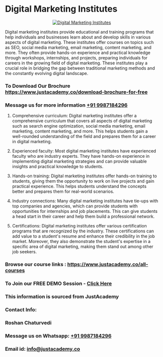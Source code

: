 # Digital Marketing Institutes

<p align="center">
  <a href="https://justacademy.co/course-detail/digital-marketing">
    <img src="https://justacademy.co/storage2/course_image/1676636720_course_image.webp" alt="Digital Marketing Institutes">
  </a>
</p>


Digital marketing institutes provide educational and training programs that help individuals and businesses learn about and develop skills in various aspects of digital marketing. These institutes offer courses on topics such as SEO, social media marketing, email marketing, content marketing, and more. They often provide hands-on experience and practical knowledge through workshops, internships, and projects, preparing individuals for careers in the growing field of digital marketing. These institutes play a crucial role in bridging the gap between traditional marketing methods and the constantly evolving digital landscape.
### To Download Our Brochure https://www.justacademy.co/download-brochure-for-free
### Message us for more information [+91 9987184296](https://api.whatsapp.com/send?phone=919987184296)
1) Comprehensive curriculum: Digital marketing institutes offer a comprehensive curriculum that covers all aspects of digital marketing such as search engine optimization, social media marketing, email marketing, content marketing, and more. This helps students gain a well-rounded understanding of the field and prepares them for a career in digital marketing.

2) Experienced faculty: Most digital marketing institutes have experienced faculty who are industry experts. They have hands-on experience in implementing digital marketing strategies and can provide valuable insights and practical knowledge to students.

3) Hands-on training: Digital marketing institutes offer hands-on training to students, giving them the opportunity to work on live projects and gain practical experience. This helps students understand the concepts better and prepares them for real-world scenarios.

4) Industry connections: Many digital marketing institutes have tie-ups with top companies and agencies, which can provide students with opportunities for internships and job placements. This can give students a head start in their career and help them build a professional network.

5) Certifications: Digital marketing institutes offer various certification programs that are recognized by the industry. These certifications can add value to a student's resume and enhance their credibility in the job market. Moreover, they also demonstrate the student's expertise in a specific area of digital marketing, making them stand out among other job seekers.

### Browse our course links : https://www.justacademy.co/all-courses 
### To Join our FREE DEMO Session - [Click Here](https://www.justacademy.co/register-for-course-demo)


### This information is sourced from JustAcademy
### Contact Info:
### Roshan Chaturvedi
### Message us on Whatsapp: [+91 9987184296](https://api.whatsapp.com/send?phone=919987184296)
### Email id: [info@justacademy.co](mailto:info@justacademy.co)
                    